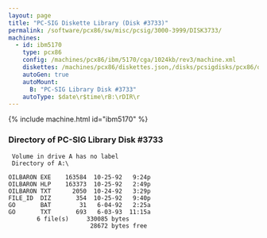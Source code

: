```yaml
---
layout: page
title: "PC-SIG Diskette Library (Disk #3733)"
permalink: /software/pcx86/sw/misc/pcsig/3000-3999/DISK3733/
machines:
  - id: ibm5170
    type: pcx86
    config: /machines/pcx86/ibm/5170/cga/1024kb/rev3/machine.xml
    diskettes: /machines/pcx86/diskettes.json,/disks/pcsigdisks/pcx86/diskettes.json
    autoGen: true
    autoMount:
      B: "PC-SIG Library Disk #3733"
    autoType: $date\r$time\rB:\rDIR\r
---
```


{% include machine.html id="ibm5170" %}

### Directory of PC-SIG Library Disk #3733

     Volume in drive A has no label
     Directory of A:\

    OILBARON EXE    163584  10-25-92   9:24p
    OILBARON HLP    163373  10-25-92   2:49p
    OILBARON TXT      2050  10-24-92   3:29p
    FILE_ID  DIZ       354  10-25-92   9:40p
    GO       BAT        31   6-04-92   2:25a
    GO       TXT       693   6-03-93  11:15a
            6 file(s)     330085 bytes
                           28672 bytes free
